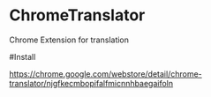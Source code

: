 # ChromeTranslator

Chrome Extension for translation

#Install

https://chrome.google.com/webstore/detail/chrome-translator/njgfkecmbopifalfmicnnhbaegaifoln


